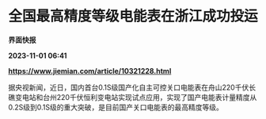 # 全国最高精度等级电能表在浙江成功投运
**界面快报**

**2023-11-01 06:41**

**https://www.jiemian.com/article/10321228.html**

据央视新闻，近日，国内首台0.1S级国产化自主可控关口电能表在舟山220千伏长礁变电站和台州220千伏恒利变电站实现试点应用，实现了国产电能表计量精度从0.2S级到0.1S级的重大突破，是目前国产关口电能表的最高精度等级。